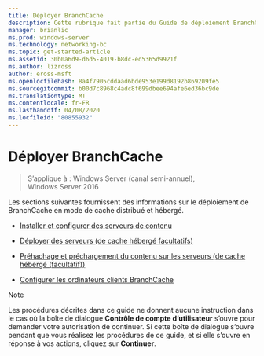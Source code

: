 ```yaml
---
title: Déployer BranchCache
description: Cette rubrique fait partie du Guide de déploiement BranchCache pour Windows Server 2016, qui montre comment déployer BranchCache en mode de cache distribué et hébergé pour optimiser l’utilisation de la bande passante WAN dans les filiales.
manager: brianlic
ms.prod: windows-server
ms.technology: networking-bc
ms.topic: get-started-article
ms.assetid: 30b0a6d9-d6d5-4019-b8dc-ed5365d9921f
ms.author: lizross
author: eross-msft
ms.openlocfilehash: 8a4f7905cddaad6bde953e199d8192b869209fe5
ms.sourcegitcommit: b00d7c8968c4adc8f699dbee694afe6ed36bc9de
ms.translationtype: MT
ms.contentlocale: fr-FR
ms.lasthandoff: 04/08/2020
ms.locfileid: "80855932"
---
```

# <a name="deploy-branchcache"></a>Déployer BranchCache

>S’applique à : Windows Server (canal semi-annuel), Windows Server 2016

Les sections suivantes fournissent des informations sur le déploiement de BranchCache en mode de cache distribué et hébergé.  
  
-   [Installer et configurer des serveurs de contenu](Install-and-Configure-Content-Servers.md)  
  
-   [Déployer des serveurs &#40;de cache hébergé facultatifs&#41;](deploy-hosted-cache-servers.md)  
  
-   [Préhachage et préchargement du contenu sur les serveurs &#40;de cache hébergé (facultatif)&#41;](prehashing-and-preloading.md)  
  
-   [Configurer les ordinateurs clients BranchCache](Configure-BranchCache-Client-Computers.md)  
  
> [!NOTE]  
> Les procédures décrites dans ce guide ne donnent aucune instruction dans le cas où la boîte de dialogue **Contrôle de compte d’utilisateur** s’ouvre pour demander votre autorisation de continuer. Si cette boîte de dialogue s’ouvre pendant que vous réalisez les procédures de ce guide, et si elle s’ouvre en réponse à vos actions, cliquez sur **Continuer**.  
  



